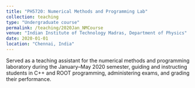 ```yaml
---
title: "PH5720: Numerical Methods and Programming Lab"
collection: teaching
type: "Undergraduate course"
permalink: /teaching/2020Jan_NMCourse
venue: "Indian Institute of Technology Madras, Department of Physics"
date: 2020-01-01
location: "Chennai, India"
---
```


Served as a teaching assistant for the numerical methods and programming laboratory during the January–May 2020 semester, guiding and instructing students in C++ and ROOT programming, administering exams, and grading their performance.